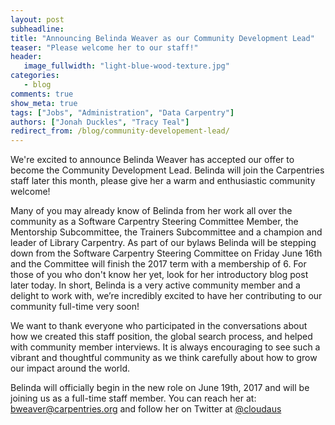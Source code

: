 ```yaml
---
layout: post
subheadline:
title: "Announcing Belinda Weaver as our Community Development Lead"
teaser: "Please welcome her to our staff!"
header:
   image_fullwidth: "light-blue-wood-texture.jpg"
categories:
   - blog
comments: true
show_meta: true
tags: ["Jobs", "Administration", "Data Carpentry"]
authors: ["Jonah Duckles", "Tracy Teal"]
redirect_from: /blog/community-developement-lead/
---
```


We're excited to announce Belinda Weaver has accepted our offer to become the
Community Development Lead. Belinda will join the Carpentries staff later this
month, please give her a warm and enthusiastic community welcome!

Many of you may already know of Belinda from her work all over the community as
a Software Carpentry Steering Committee Member,  the Mentorship Subcommittee,
the Trainers Subcommittee and a champion and leader of Library Carpentry. As
part of our bylaws Belinda will be stepping down from the Software Carpentry
Steering Committee on Friday June 16th and the Committee will finish the 2017
term with a membership of 6. For those  of you who don't know her yet, look for
her introductory blog post later today. In short, Belinda is a very active
community member and a delight to work with, we’re incredibly excited to have
her contributing to our community full-time very soon!

We want to thank everyone who participated in the conversations about how we
created this staff position, the global search process, and helped with
community member interviews. It is always encouraging to see such a vibrant and
thoughtful community as we think carefully about how to grow our impact around
the world.

Belinda will officially begin in the new role on June 19th, 2017 and will be
joining us as a full-time staff member. You can reach her at:
[bweaver@carpentries.org](mailto:bweaver@carpentries.org) and follow her on
Twitter at [@cloudaus](https://twitter.com/cloudaus)
